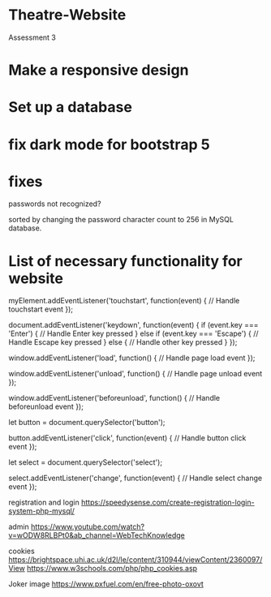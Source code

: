 # Theatre-Website

Assessment 3
# Make a responsive design

<!-- bootstrap 5 used for responsiveness -->

# Set up a database

<!-- In progress

have users, admin and posts

xampp used -->

# fix dark mode for bootstrap 5

# fixes

passwords not recognized?

sorted by changing the password character count to 256 in
MySQL database.

# List of necessary functionality for website

<!-- Touch Events -->

myElement.addEventListener('touchstart', function(event) {
  // Handle touchstart event
});

<!-- Key Events -->

document.addEventListener('keydown', function(event) {
  if (event.key === 'Enter') {
    // Handle Enter key pressed
  } else if (event.key === 'Escape') {
    // Handle Escape key pressed
  } else {
    // Handle other key pressed
  }
});


<!-- Page Events -->

window.addEventListener('load', function() {
  // Handle page load event
});

window.addEventListener('unload', function() {
  // Handle page unload event
});

window.addEventListener('beforeunload', function() {
  // Handle beforeunload event
});


<!-- Button Events -->

let button = document.querySelector('button');

button.addEventListener('click', function(event) {
  // Handle button click event
});


<!-- Change Events -->

let select = document.querySelector('select');

select.addEventListener('change', function(event) {
  // Handle select change event
});


<!-- Cookies -->



<!-- Responsiveness - achieveable with bootstrap 5 and certain media queries -->



<!-- delete cascading -->



<!-- modularity - trying to achieve this with PDOs.. still learning. -->


<!-- client side  -->



<!-- suspend users from posting -->



<!-- administrator promotion -->



<!-- admin post deletion and editing -->



<!-- references -->

registration and login
https://speedysense.com/create-registration-login-system-php-mysql/

admin
https://www.youtube.com/watch?v=wODW8RLBPt0&ab_channel=WebTechKnowledge

cookies
https://brightspace.uhi.ac.uk/d2l/le/content/310944/viewContent/2360097/View
https://www.w3schools.com/php/php_cookies.asp

Joker image
https://www.pxfuel.com/en/free-photo-oxovt
